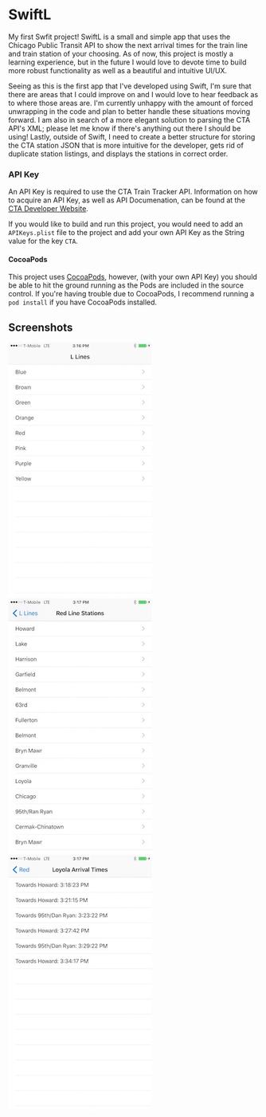 # SwiftL
My first Swfit project! SwiftL is a small and simple app that uses the Chicago Public Transit API to show the next arrival times for the train line and train station of your choosing. As of now, this project is mostly a learning experience, but in the future I would love to devote time to build more robust functionality as well as a beautiful and intuitive UI/UX.

Seeing as this is the first app that I've developed using Swift, I'm sure that there are areas that I could improve on and I would love to hear feedback as to where those areas are. I'm currently unhappy with the amount of forced unwrapping in the code and plan to better handle these situations moving forward. I am also in search of a more elegant solution to parsing the CTA API's XML; please let me know if there's anything out there I should be using! Lastly, outside of Swift, I need to create a better structure for storing the CTA station JSON that is more intuitive for the developer, gets rid of duplicate station listings, and displays the stations in correct order.

### API Key
An API Key is required to use the CTA Train Tracker API. Information on how to acquire an API Key, as well as API Documenation, can be found at the [CTA Developer Website](http://www.transitchicago.com/developers/traintracker.aspx).

If you would like to build and run this project, you would need to add an `APIKeys.plist` file to the project and add your own API Key as the String value for the key `CTA`.

#### CocoaPods
This project uses [CocoaPods](https://cocoapods.org), however, (with your own API Key) you should be able to hit the ground running as the Pods are included in the source control. If you're having trouble due to CocoaPods, I recommend running a `pod install` if you have CocoaPods installed.

## Screenshots

![lines](https://github.com/JakeRL/SwiftL/blob/master/Screen%20Shots/lines.jpg) ![stations](https://github.com/JakeRL/SwiftL/blob/master/Screen%20Shots/stations.jpg) ![arrivals](https://github.com/JakeRL/SwiftL/blob/master/Screen%20Shots/arrivals.jpg)

